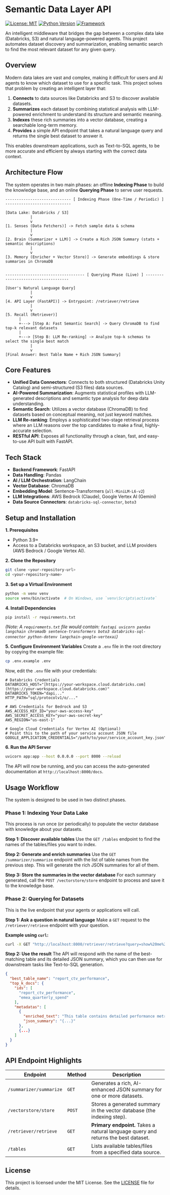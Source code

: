 # Semantic Data Layer API

[![License: MIT](https://img.shields.io/badge/License-MIT-yellow.svg)](https://opensource.org/licenses/MIT)
[![Python Version](https://img.shields.io/badge/python-3.9+-blue.svg)](https://www.python.org/downloads/)
[![Framework](https://img.shields.io/badge/Framework-FastAPI-green.svg)](https://fastapi.tiangolo.com/)

An intelligent middleware that bridges the gap between a complex data lake (Databricks, S3) and natural language-powered agents. This project automates dataset discovery and summarization, enabling semantic search to find the most relevant dataset for any given query.

## Overview

Modern data lakes are vast and complex, making it difficult for users and AI agents to know which dataset to use for a specific task. This project solves that problem by creating an intelligent layer that:

1.  **Connects** to data sources like Databricks and S3 to discover available datasets.
2.  **Summarizes** each dataset by combining statistical analysis with LLM-powered enrichment to understand its structure and semantic meaning.
3.  **Indexes** these rich summaries into a vector database, creating a searchable long-term memory.
4.  **Provides** a simple API endpoint that takes a natural language query and returns the single best dataset to answer it.

This enables downstream applications, such as Text-to-SQL agents, to be more accurate and efficient by always starting with the correct data context.

## Architecture Flow

The system operates in two main phases: an offline **Indexing Phase** to build the knowledge base, and an online **Querying Phase** to serve user requests.

```
----------------------------- [ Indexing Phase (One-Time / Periodic) ] -----------------------------

[Data Lake: Databricks / S3]
           |
           v
[1. Senses (Data Fetchers)] -> Fetch sample data & schema
           |
           v
[2. Brain (Summarizer + LLM)] -> Create a Rich JSON Summary (stats + semantic descriptions)
           |
           v
[3. Memory (Enricher + Vector Store)] -> Generate embeddings & store summaries in ChromaDB


----------------------------------- [ Querying Phase (Live) ] ------------------------------------

[User's Natural Language Query]
           |
           v
[4. API Layer (FastAPI)] -> Entrypoint: /retriever/retrieve
           |
           v
[5. Recall (Retriever)]
      |
      +---> [Step A: Fast Semantic Search] -> Query ChromaDB to find top-k relevant datasets
      |
      +---> [Step B: LLM Re-ranking] -> Analyze top-k schemas to select the single best match
           |
           v
[Final Answer: Best Table Name + Rich JSON Summary]

```

## Core Features

-   **Unified Data Connectors**: Connects to both structured (Databricks Unity Catalog) and semi-structured (S3 files) data sources.
-   **AI-Powered Summarization**: Augments statistical profiles with LLM-generated descriptions and semantic type analysis for deep data understanding.
-   **Semantic Search**: Utilizes a vector database (ChromaDB) to find datasets based on conceptual meaning, not just keyword matches.
-   **LLM Re-ranking**: Employs a sophisticated two-stage retrieval process where an LLM reasons over the top candidates to make a final, highly-accurate selection.
-   **RESTful API**: Exposes all functionality through a clean, fast, and easy-to-use API built with FastAPI.

## Tech Stack

-   **Backend Framework**: FastAPI
-   **Data Handling**: Pandas
-   **AI / LLM Orchestration**: LangChain
-   **Vector Database**: ChromaDB
-   **Embedding Model**: Sentence-Transformers (`all-MiniLM-L6-v2`)
-   **LLM Integrations**: AWS Bedrock (Claude), Google Vertex AI (Gemini)
-   **Data Source Connectors**: `databricks-sql-connector`, `boto3`

## Setup and Installation

**1. Prerequisites**
-   Python 3.9+
-   Access to a Databricks workspace, an S3 bucket, and LLM providers (AWS Bedrock / Google Vertex AI).

**2. Clone the Repository**
```bash
git clone <your-repository-url>
cd <your-repository-name>
```

**3. Set up a Virtual Environment**
```bash
python -m venv venv
source venv/bin/activate  # On Windows, use `venv\Scripts\activate`
```

**4. Install Dependencies**
```bash
pip install -r requirements.txt
```
*(Note: A `requirements.txt` file would contain: `fastapi uvicorn pandas langchain chromadb sentence-transformers boto3 databricks-sql-connector python-dotenv langchain-google-vertexai`)*

**5. Configure Environment Variables**
Create a `.env` file in the root directory by copying the example file:
```bash
cp .env.example .env
```
Now, edit the `.env` file with your credentials:
```env
# Databricks Credentials
DATABRICKS_HOST="[https://your-workspace.cloud.databricks.com](https://your-workspace.cloud.databricks.com)"
DATABRICKS_TOKEN="dapi..."
HTTP_PATH="sql/protocolv1/o/..."

# AWS Credentials for Bedrock and S3
AWS_ACCESS_KEY_ID="your-aws-access-key"
AWS_SECRET_ACCESS_KEY="your-aws-secret-key"
AWS_REGION="us-east-1"

# Google Cloud Credentials for Vertex AI (Optional)
# Point this to the path of your service account JSON file
GOOGLE_APPLICATION_CREDENTIALS="/path/to/your/service_account_key.json"
```

**6. Run the API Server**
```bash
uvicorn app:app --host 0.0.0.0 --port 8000 --reload
```
The API will now be running, and you can access the auto-generated documentation at `http://localhost:8000/docs`.

## Usage Workflow

The system is designed to be used in two distinct phases.

### Phase 1: Indexing Your Data Lake

This process is run once (or periodically) to populate the vector database with knowledge about your datasets.

**Step 1: Discover available tables**
Use the `GET /tables` endpoint to find the names of the tables/files you want to index.

**Step 2: Generate and enrich summaries**
Use the `GET /summarizer/summarize` endpoint with the list of table names from the previous step. This will generate the rich JSON summaries for all of them.

**Step 3: Store the summaries in the vector database**
For each summary generated, call the `POST /vectorstore/store` endpoint to process and save it to the knowledge base.

### Phase 2: Querying for Datasets

This is the live endpoint that your agents or applications will call.

**Step 1: Ask a question in natural language**
Make a `GET` request to the `/retriever/retrieve` endpoint with your question.

**Example using `curl`:**
```bash
curl -X GET "http://localhost:8000/retriever/retrieve?query=show%20me%20revenue%20by%20advertiser%20on%20CTV%20platforms"
```

**Step 2: Use the result**
The API will respond with the name of the best-matching table and its detailed JSON summary, which you can then use for downstream tasks like Text-to-SQL generation.

```json
{
  "best_table_name": "report_ctv_performance",
  "top_k_docs": {
    "ids": [
      "report_ctv_performance",
      "emea_quarterly_spend"
    ],
    "metadatas": [
      {
        "enriched_text": "This table contains detailed performance metrics for Connected TV (CTV) campaigns, including spend, impressions, clicks, and revenue, broken down by advertiser and date...",
        "json_summary": "{...}"
      },
      {...}
    ]
  }
}
```

## API Endpoint Highlights

| Endpoint                      | Method | Description                                                                    |
| ----------------------------- | ------ | ------------------------------------------------------------------------------ |
| `/summarizer/summarize`         | `GET`  | Generates a rich, AI-enhanced JSON summary for one or more datasets.           |
| `/vectorstore/store`            | `POST` | Stores a generated summary in the vector database (the indexing step).         |
| `/retriever/retrieve`           | `GET`  | **Primary endpoint.** Takes a natural language query and returns the best dataset. |
| `/tables`                       | `GET`  | Lists available tables/files from a specified data source.                     |

## License

This project is licensed under the MIT License. See the [LICENSE](LICENSE.md) file for details.
